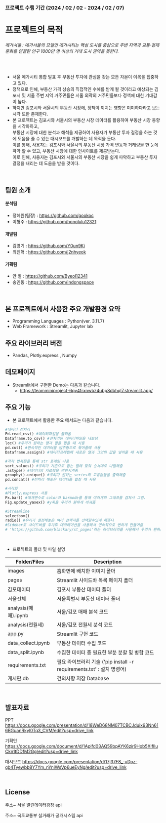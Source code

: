 ### 프로젝트 수행 기간 (2024 / 02 / 02 - 2024 / 02 / 07)
# 프로젝트의 목적
###### 메가서울 : 메가서울의 모델인 메가시티는 핵심 도시를 중심으로 주변 지역과 교통·경제·문화를 연결한 인구 1000만 명 이상의 거대 도시 권역을 뜻한다.
<br>

- 서울 메가시티 통합 발표 후 부동산 투자에 관심을 갖는 모든 자본이 이목을 집중하고 있다.
- 정책으로 인해, 부동산 가격 상승의 직접적인 수혜를 받게 될 것이라고 예상되는 김포시 및 서울 주변 지역 거주민들은 서울 외곽의 거주민들보다 정책에 대한 기대감이 높다.
- 하지만 김포시와 서울시의 부동산 시장에, 정책이 끼치는 영향은 미미하다라고 보는 시각 또한 존재한다.  
- 본 프로젝트는 김포시와 서울시의 부동산 시장 데이터를 활용하여 부동산 시장 동향을 시각화하고, 
<br>부동산 시장에 대한 분석과 해석을 제공하여 사용자가 부동산 투자 결정을 하는 것에 도움을 줄 수 있는 대시보드를 개발하는 데 목적을 둔다. 
<br>이를 통해, 사용자는 김포시와 서울시의 부동산 시장 가격 변동과 거래량을 한 눈에 파악 할 수 있고, 부동산 시장에 대한 인사이트를 제공받는다. 
<br>이로 인해, 사용자는 김포시와 서울시의 부동산 시장을 쉽게 파악하고 부동산 투자 결정을 내리는 데 도움을 받을 것이다.

<br>

## 팀원 소개
#### 분석팀
  - 정혜원(팀장) : https://github.com/gookoc
  - 이형주 : https://github.com/honolulu12321
#### 개발팀
  - 김영기 : https://github.com/Y0un9Ki
  - 최진혁 : https://github.com/j2nhyeok
#### 기획팀
  - 안 별 : https://github.com/Byeol12341
  - 송인동 : https://github.com/Indongspace

<br>

## 본 프로젝트에서 사용한 주요 개발환경 요약 
  + Programming Languages : Python(ver. 3.11.7)
  + Web Framework : Streamlit, Jupyter lab

## 주요 라이브러리 버전
  + Pandas, Plotly.express , Numpy

## 데모페이지
- Streamlit에서 구현한 Demo는 다음과 같습니다.
  + https://teamminiproject-6qy4frxnwbz4ubp8dbhql7.streamlit.app/

 ## 주요 기능
 - 본 프로젝트에서 활용한 주요 메서드는 다음과 같습니다.

```python
#데이터 전처리
Pd.read_csv() #데이터파일을 불러옴
Dataframe.to_csv() #전처리된 데이터파일을 내보냄
loc() #우리가 원하는 행과 열을 뽑을 때 사용
pd.cut() #연속적인 데이터를 범주형으로 묶어줄때 사용
Dataframe.assign() #데이터프레임에 새로운 열과 그안의 값을 넣어줄 때 사용

#각각 반복문을 통해 str 포메팅 사용
sort_values() #우리가 기준으로 잡는 열에 맞춰 순서대로 나열해줌
.astype() #데이터의 자료형을 변환시켜줌
groupby().unique() #우리가 원하는 series의 고유값들을 출력해줌
pd.concat() #전처리 해놓은 데이터를 합칠 때 사용

#시각화
#Plotly.express 사용
Px.bar() #매개변수로 color과 barmode를 통해 여러개의 그래프를 겹쳐서 그림.
Fig.update_yaxex() #y축을 우리가 원하게 바꿔줌

#Streamline
selectbox()
radio() #우리가 설정해놓은 여러 선택지를 선택할수있게 해준다
#Sidebar로 사이드바를 추가후 데코레이션을 사용해서 연속적으로 변하게 만들어줌
# 'https://github.com/blackary/st_pages'라는 라이브러리를 사용해서 우리가 원하는 선택지를 선택할시 main화면에 화면을 띄워줌 여기에 다양한 코트를 보는 예시가 존재
```
<br>

* 프로젝트의 폴더 및 파일 설명

| Folder/Files | Description |
|---|---|
|images|홈화면에 배치한 이미지 폴더|
|pages|Streamlit 사이드바 목록 페이지 폴더|
|김포데이터|김포시 부동산 데이터 폴더|
|서울전체|서울특별시 부동산 데이터 폴더|
|analysis(매매).ipynb|서울/김포 매매 분석 코드|
|analysis(전월세)|서울/김포 전월세 분석 코드|
|app.py|Streamlit 구현 코드|
|data_collect.ipynb|부동산 데이터 수집 코드|
|data_split.ipynb|수집한 데이터 중 필요한 부분 분할 및 병합 코드|
|requirements.txt|필요 라이브러리 기술 ('pip install -r requirements.txt' : 설치 명령어)|
|게시판.db|건의사항 저장 Database|

<br>

## 발표자료 
PPT
https://docs.google.com/presentation/d/18WeD68NM07TCBCJduix93Nn616BGuanRkyl0Tq3_CVM/edit?usp=drive_link

기획안
https://docs.google.com/document/d/1Apifd03AQ59bpAYK6zir9Hob5XiflluCkn1tDDfM2Gg/edit?usp=drive_link

대시보드
https://docs.google.com/presentation/d/17j37F8_-uDoz-gb4Tyewbb8Y7Ym_nYnIWsVp6ueEyNg/edit?usp=drive_link

<br>

## License
주소~ 서울 열린데이터광장 api

주소~ 국토교통부 실거래가 공개시스템 api
